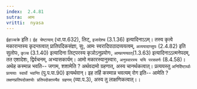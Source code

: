 ```yaml
---
index:  2.4.81
sutra:  आमः
vritti:  nyasa
---
```


`ईहाञ्चक्रे` इति। `ईह चेष्टायाम्` (धा.पा.632), लिट्, `इजादेश्च` (3.1.36) इत्यादिनाऽऽम्। तस्य कृत्वे मकारान्तस्य कृदन्तत्वात् प्रातिपदिकसंज्ञा, सुः, आमः स्वरादिपाठादव्ययत्वम्, `अव्ययादाप्सुपः` (2.4.82) इति सुलोपः, `कृञ्च` (3.1.40) इत्यादिना लिट्परस्य कृञोऽनुप्रयोगः, `आम्प्रत्ययवत्`(1.3.63) इत्यादिनाऽऽत्मनेपदम्, तत एशादेशः, द्विर्वचनम्, अभ्यासकार्यम्। आमो मकारस्यानुस्वारः, `अनुस्वारस्य ययि परसवर्णः` (8.4.58)। अथेह कस्मान्न भवति-- जगाम, शशामेति ? अर्थवदामो ग्रहणात्, अस्य चानर्थकत्वात्। प्रत्ययस्तु `अनिर्दिष्टार्थाः प्रत्ययाः स्वार्थे भवन्ति` (पु.प.पा.90) इत्यर्थवान्। इह तर्हि कस्मान्न भवत्यम् रोग इति-- आमेति ? `लक्षणप्रतिपदोक्तयोः प्रतिपदोक्तस्यैव ग्रहणम्` (व्या.प.3), अस्य तु लाक्षणिकत्वात्।।


